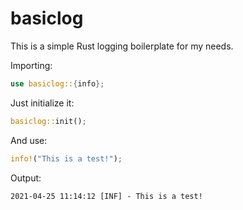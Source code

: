# basiclog

This is a simple Rust logging boilerplate for my needs.

Importing:

```rust
use basiclog::{info};
```

Just initialize it:

```rust
basiclog::init();
```

And use:

```rust
info!("This is a test!");
```

Output:

```
2021-04-25 11:14:12 [INF] - This is a test!
```
